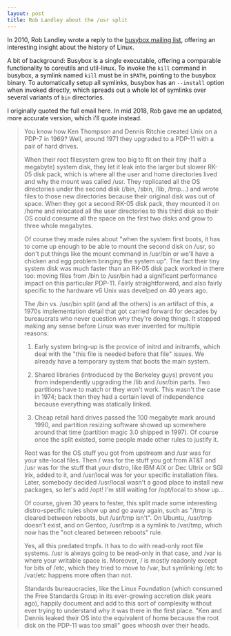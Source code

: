 ```yaml
---
layout: post
title: Rob Landley about the /usr split
---
```


In 2010, Rob Landley wrote a reply to the [busybox mailing list](http://lists.busybox.net/pipermail/busybox/2010-December/074114.html), offering an interesting insight about the history of Linux.

A bit of background: Busybox is a single executable, offering a comparable functionality to coreutils and util-linux.
To invoke the `kill` command in busybox, a symlink named `kill` must be in `$PATH`, pointing to the busybox binary.
To automatically setup all symlinks, busybox has an `--install` option when invoked directly, which spreads out a whole lot of symlinks over several variants of `bin` directories.

I originally quoted the full email here.
In mid 2018, Rob gave me an updated, more accurate version, which i'll quote instead.

> You know how Ken Thompson and Dennis Ritchie created Unix on a PDP-7 in 1969?
> Well, around 1971 they upgraded to a PDP-11 with a pair of hard drives.
>
> When their root filesystem grew too big to fit on their tiny (half a megabyte) system disk, they let it leak into the larger but slower RK-05 disk pack, which is where all the user and home directories lived and why the mount was called /usr.
> They replicated all the OS directories under the second disk (/bin, /sbin, /lib, /tmp...) and wrote files to those new directories because their original disk was out of space.
> When they got a second RK-05 disk pack, they mounted it on /home and relocated all the user directories to this third disk so their OS could consume all the space on the first two disks and grow to three whole megabytes.
>
> Of course they made rules about "when the system first boots, it has to come up enough to be able to mount the second disk on /usr, so don't put things like the mount command in /usr/bin or we'll have a chicken and egg problem bringing the system up".
> The fact their tiny system disk was much faster than an RK-05 disk pack worked in there too: moving files from /bin to /usr/bin had a significant performance impact on this particular PDP-11.
> Fairly straightforward, and also fairly specific to the hardware v6 Unix was develped on 40 years ago.
>
> The /bin vs. /usr/bin split (and all the others) is an artifact of this, a 1970s implementation detail that got carried forward for decades by bureaucrats who never question why they're doing things. It stopped making any sense before Linux was ever invented for multiple reasons:
>
> 1. Early system bring-up is the provice of initrd and initramfs, which deal with the "this file is needed before that file" issues.
> We already have a temporary system that boots the main system.
>
> 2. Shared libraries (introduced by the Berkeley guys) prevent you from independently upgrading the /lib and /usr/bin parts.
> Two partitions have to match or they won't work.
> This wasn't the case in 1974; back then they had a certain level of independence because everything was statically linked.
>
> 3. Cheap retail hard drives passed the 100 megabyte mark around 1990, and partition resizing software showed up somewhere around that time (partition magic 3.0 shipped in 1997).
> Of course once the split existed, some people made other rules to justify it.
>
> Root was for the OS stuff you got from upstream and /usr was for your site-local files.
> Then / was for the stuff you got from AT&T and /usr was for the stuff that your distro, like IBM AIX or Dec Ultrix or SGI Irix, added to it, and /usr/local was for your specific installation files.
> Later, somebody decided /usr/local wasn't a good place to install new packages, so let's add /opt!
> I'm still waiting for /opt/local to show up...
>
> Of course, given 30 years to fester, this split made some interesting distro-specific rules show up and go away again, such as "/tmp is cleared between reboots, but /usr/tmp isn't".
> On Ubuntu, /usr/tmp doesn't exist, and on Gentoo, /usr/tmp is a symlink to /var/tmp, which now has the "not cleared between reboots" rule.
>
> Yes, all this predated tmpfs.
> It has to do with read-only root file systems.
> /usr is always going to be read-only in that case, and /var is where your writable space is.
> Moreover, / is mostly readonly except for bits of /etc, which they tried to move to /var, but symlinking /etc to /var/etc happens more often than not.
>
> Standards bureaucracies, like the Linux Foundation (which consumed the Free Standards Group in its ever-growing accretion disk years ago), happily document and add to this sort of complexity without ever trying to understand why it was there in the first place.
> "Ken and Dennis leaked their OS into the equivalent of home because the root disk on the PDP-11 was too small" goes whoosh over their heads.
